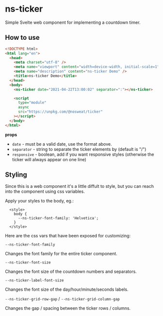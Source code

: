 # ns-ticker

Simple Svelte web component for implementing a countdown timer.

## How to use

```html
<!DOCTYPE html>
<html lang="en">
  <head>
    <meta charset="utf-8" />
    <meta name="viewport" content="width=device-width, initial-scale=1" />
    <meta name="description" content="ns-ticker Demo" />
    <title>ns-ticker Demo</title>
  </head>
  <body>
    <ns-ticker date="2021-04-22T13:00:02" separator=":"></ns-ticker>

    <script
      type="module"
      async
      src="https://unpkg.com/@nosweat/ticker"
    ></script>
  </body>
</html>
```

**props**

- `date` - must be a valid date, use the format above.
- `separator` - string to separate the ticker elements by (default is "/")
- `responsive` - boolean, add if you want responsive styles (otherwise the ticker will always appear on one line)

## Styling

Since this is a web component it's a little diffult to style, but you can reach into the component using css variables.

Apply your styles to the body, eg.:

```
  <style>
    body {
      --ns-ticker-font-family: 'Helvetica';
    }
  </style>
```

Here are the css vars that have been exposed for customizing:

`--ns-ticker-font-family`

Changes the font family for the entire ticker component.

`--ns-ticker-font-size`

Changes the font size of the countdown numbers and separators.

`--ns-ticker-label-font-size`

Changes the font size of the day/hour/minute/seconds labels.

`--ns-ticker-grid-row-gap` / `--ns-ticker-grid-column-gap`

Changes the gap / spacing between the ticker rows / columns.
